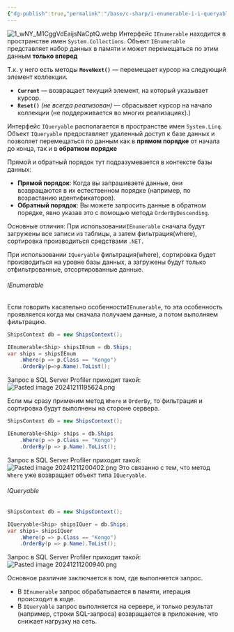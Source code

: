 ```yaml
---
{"dg-publish":true,"permalink":"/base/c-sharp/i-enumerable-i-i-queryable/"}
---
```


![1_wNY_M1CggVdEaijsNaCptQ.webp](/img/user/Files/Image/1_wNY_M1CggVdEaijsNaCptQ.webp)
Интерфейс `IEnumerable` находится в пространстве имен `System.Collections`.
Объект `IEnumerable` представляет набор данных в памяти и может перемещаться по этим данным **только вперед**

Т.к. у него есть методы
**`MoveNext()`** — перемещает курсор на следующий элемент коллекции.
- **`Current`** — возвращает текущий элемент, на который указывает курсор.
- **`Reset()`** _(не всегда реализован)_ — сбрасывает курсор на начало коллекции (не поддерживается во многих реализациях).)

Интерфейс `IQueryable` располагается в пространстве имен `System.Linq`.
Объект `IQueryable` предоставляет удаленный доступ к базе данных и позволяет перемещаться по данным как в **прямом порядке** от начала до конца, так и в **обратном порядке**

Прямой и обратный порядок тут подразумевается в контексте базы данных:
- **Прямой порядок**: Когда вы запрашиваете данные, они возвращаются в их естественном порядке (например, по возрастанию идентификаторов).
- **Обратный порядок**: Вы можете запросить данные в обратном порядке, явно указав это с помощью метода `OrderByDescending`.


Основные отличия:
При использовании`IEnumerable` сначала будут загружены все записи из таблицы, а затем фильтрация(where), сортировка производиться средствами `.NET.`

При использовании `IQueryable` фильтрация(where), сортировка будет производиться на уровне базы данных, а загружены будут только отфильтрованные, отсортированные данные.
###### IEnumerable
Если говорить касательно особенности`IEnumerable`, то эта особенность проявляется когда мы сначала получаем данные, а потом выполняем фильтрацию.

```csharp
ShipsContext db = new ShipsContext();

IEnumerable<Ship> shipsIEnum = db.Ships;
var ships = shipsIEnum
	.Where(p => p.Class == "Kongo")
	.OrderBy(p=>p.Name).ToList();
```

Запрос в SQL Server Profiler приходит такой:
![Pasted image 20241211195624.png](/img/user/Files/Image/Pasted%20image%2020241211195624.png)

Если мы сразу применим метод `Where` и `OrderBy`, то фильтрация и сортировка будут выполнены на стороне сервера.

```csharp
ShipsContext db = new ShipsContext();

IEnumerable<Ship> ships = db.Ships
	.Where(p => p.Class == "Kongo")
	.OrderBy(p => p.Name).ToList();
```
Запрос в SQL Server Profiler приходит такой:
![Pasted image 20241211200402.png](/img/user/Files/Image/Pasted%20image%2020241211200402.png)
Это связанно с тем, что метод `Where` уже возвращает объект типа `IQueryable`.


###### IQueryable
```csharp
ShipsContext db = new ShipsContext();

IQueryable<Ship> shipsIQuer = db.Ships;
var ships= shipsIQuer
	.Where(p => p.Class == "Kongo")
	.OrderBy(p => p.Name).ToList();
```
Запрос в SQL Server Profiler приходит такой:
![Pasted image 20241211200940.png](/img/user/Files/Image/Pasted%20image%2020241211200940.png)

Основное различие заключается в том, где выполняется запрос. 
- В `IEnumerable` запрос обрабатывается в памяти, итерация происходит в коде.
- В `IQueryable` запрос выполняется на сервере, и только результат (например, строки SQL-запроса) возвращается в приложение, что снижает нагрузку на сеть.